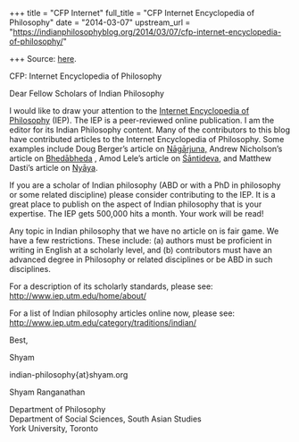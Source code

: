 +++
title = "CFP Internet"
full_title = "CFP Internet Encyclopedia of Philosophy"
date = "2014-03-07"
upstream_url = "https://indianphilosophyblog.org/2014/03/07/cfp-internet-encyclopedia-of-philosophy/"

+++
Source: [here](https://indianphilosophyblog.org/2014/03/07/cfp-internet-encyclopedia-of-philosophy/).

CFP:  Internet Encyclopedia of Philosophy

Dear Fellow Scholars of Indian Philosophy

I would like to draw your attention to the [Internet Encyclopedia of
Philosophy](http://www.iep.utm.edu/) (IEP). The IEP is a peer-reviewed
online publication. I am the editor for its Indian Philosophy content.
Many of the contributors to this blog have contributed articles to the
Internet Encyclopedia of Philosophy. Some examples include Doug Berger’s
article on [Nāgārjuna,](http://www.iep.utm.edu/nagarjun/) Andrew
Nicholson’s article on [Bhedābheda](http://www.iep.utm.edu/bhed-ved/) ,
Amod Lele’s article on [Śāntideva](http://www.iep.utm.edu/santideva/),
and Matthew Dasti’s article on [Nyāya](http://www.iep.utm.edu/nyaya/).

If you are a scholar of Indian philosophy (ABD or with a PhD in
philosophy or some related discipline) please consider contributing to
the IEP. It is a great place to publish on the aspect of Indian
philosophy that is your expertise. The IEP gets 500,000 hits a month.
Your work will be read!

Any topic in Indian philosophy that we have no article on is fair game.
We have a few restrictions. These include: (a) authors must be
proficient in writing in English at a scholarly level, and (b)
contributors must have an advanced degree in Philosophy or related
disciplines or be ABD in such disciplines.

For a description of its scholarly standards, please see:
<http://www.iep.utm.edu/home/about/>

For a list of Indian philosophy articles online now, please see:
<http://www.iep.utm.edu/category/traditions/indian/>

Best,

Shyam

indian-philosophy{at}shyam.org

Shyam Ranganathan

Department of Philosophy  
Department of Social Sciences, South Asian Studies  
York University, Toronto


